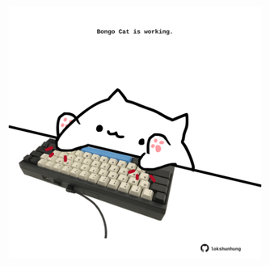 <!-- built at 27/01/2025, 04:00:43 UTC -->
<p align="center">
  <img width="500" height="500" src="./ReadmeImage.svg">
</p>

